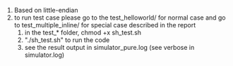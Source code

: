 1. Based on little-endian
2. to run test case please go to the test_helloworld/ for normal case and go to test_multiple_inline/ for special case described in the report
    1. in the test_* folder, chmod +x sh_test.sh
    2. "./sh_test.sh" to run the code
    3. see the result output in simulator_pure.log (see verbose in simulator.log)